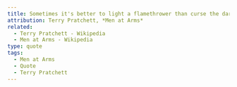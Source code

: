```yaml
---
title: Sometimes it's better to light a flamethrower than curse the darkness.
attribution: Terry Pratchett, *Men at Arms*
related:
  - Terry Pratchett - Wikipedia
  - Men at Arms - Wikipedia
type: quote
tags:
  - Men at Arms
  - Quote
  - Terry Pratchett
---
```

